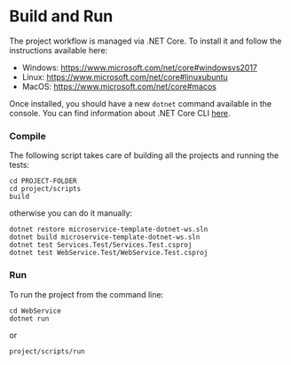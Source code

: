 Build and Run
=============

The project workflow is managed via .NET Core. To install it and follow the instructions
available here:

* Windows: https://www.microsoft.com/net/core#windowsvs2017
* Linux: https://www.microsoft.com/net/core#linuxubuntu
* MacOS: https://www.microsoft.com/net/core#macos

Once installed, you should have a new `dotnet` command available in the console. You can
find information about .NET Core CLI 
[here](https://docs.microsoft.com/en-us/dotnet/articles/core/tools/index). 

### Compile

The following script takes care of building all the projects and running the tests:

```
cd PROJECT-FOLDER
cd project/scripts
build
```

otherwise you can do it manually:

```
dotnet restore microservice-template-dotnet-ws.sln
dotnet build microservice-template-dotnet-ws.sln
dotnet test Services.Test/Services.Test.csproj
dotnet test WebService.Test/WebService.Test.csproj
```

### Run

To run the project from the command line:

```
cd WebService
dotnet run
```

or

```
project/scripts/run
```

